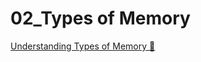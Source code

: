 # 02_Types of Memory

[Understanding Types of Memory &#128279;](https://alison.com/topic/learn/84197/topic-a-demo-1-understanding-types-of-memory-part-1)
